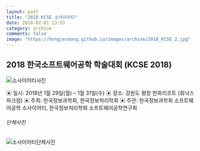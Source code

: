 ```yaml
---
layout: post
title: "2018 KCSE 소사이어티"
date: 2018-02-01 13:53
category: archive
comments: false
image: "https://hongjeseong.github.io/images/archive/2018_KCSE_2.jpg"
---
```


## 2018 한국소프트웨어공학 학술대회 (KCSE 2018)  

![소사이어티사진](https://hongjeseong.github.io/images/archive/2018_KCSE_2.jpg)


▣ 일시: 2018년 1월 29일(월) – 1월 31일(수)
▣ 장소: 강원도 평창 한화리조트 (휘닉스파크점)
▣ 주최: 한국정보과학회, 한국정보처리학회
▣ 주관: 한국정보과학회 소프트웨어공학 소사이어티, 한국정보처리학회 소프트웨어공학연구회


###### 단체사진
![소사이어티단체사진](https://hongjeseong.github.io/images/archive/2018_KCSE_1.jpg)
